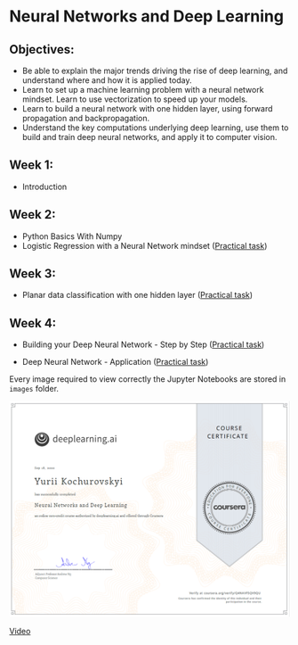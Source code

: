 # Neural Networks and Deep Learning

## Objectives:
- Be able to explain the major trends driving the rise of deep learning, and understand where and how it is applied today.
- Learn to set up a machine learning problem with a neural network mindset. Learn to use vectorization to speed up your models.
- Learn to build a neural network with one hidden layer, using forward propagation and backpropagation.
- Understand the key computations underlying deep learning, use them to build and train deep neural networks, and apply it to computer vision.


## Week 1:
- Introduction

## Week 2:
- Python Basics With Numpy
- Logistic Regression with a Neural Network mindset ([Practical task](https://github.com/Kochurovskyi/Deep_Neural_Network_Projects/blob/main/Courses%20(COURSERA)/1.%20Neural%20Networks%20and%20Deep%20Learning/Week%202/Logistic%20Regression%20as%20a%20Neural%20Network/Logistic_Regression_with_a_Neural_Network_mindset_v6a.ipynb))

## Week 3:
- Planar data classification with one hidden layer ([Practical task](https://github.com/Kochurovskyi/Deep_Neural_Network_Projects/blob/main/Courses%20(COURSERA)/1.%20Neural%20Networks%20and%20Deep%20Learning/Week%203/Planar%20data%20classification%20with%20one%20hidden%20layer/Planar_data_classification_with_onehidden_layer_v6c.ipynb))


## Week 4:
- Building your Deep Neural Network - Step by Step ([Practical task](https://github.com/Kochurovskyi/Deep_Neural_Network_Projects/blob/main/Courses%20(COURSERA)/1.%20Neural%20Networks%20and%20Deep%20Learning/Week%204/Building%20your%20Deep%20Neural%20Network%20-%20Step%20by%20Step/Building_your_Deep_Neural_Network_Step_by_Step_v8a.ipynb))

- Deep Neural Network - Application ([Practical task](https://github.com/Kochurovskyi/Deep_Neural_Network_Projects/blob/main/Courses%20(COURSERA)/1.%20Neural%20Networks%20and%20Deep%20Learning/Week%204/Deep%20Neural%20Network%20Application_%20Image%20Classification/Deep%20Neural%20Network%20-%20Application%20v8.ipynb))


Every image required to view correctly the Jupyter Notebooks are stored in `images` folder.

![Cert.](https://github.com/Kochurovskyi/Deep_Neural_Network_Projects/blob/main/Courses%20(COURSERA)/1.%20Neural%20Networks%20and%20Deep%20Learning/cert.png)

[Video](https://www.youtube.com/watch?v=CS4cs9xVecg&list=PLkDaE6sCZn6Ec-XTbcX1uRg2_u4xOEky0)
